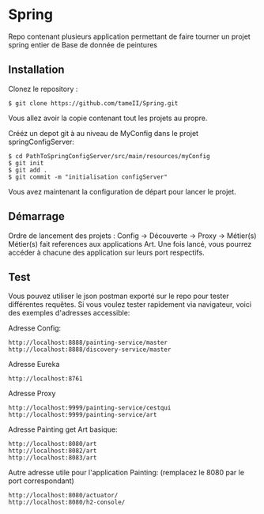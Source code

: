 # Spring
Repo contenant plusieurs application permettant de faire tourner un projet spring entier de Base de donnée de peintures

## Installation
Clonez le repository :
```
$ git clone https://github.com/tameII/Spring.git
```
Vous allez avoir la copie contenant tout les projets au propre. 

Crééz un depot git à au niveau de MyConfig dans le projet springConfigServer:
```
$ cd PathToSpringConfigServer/src/main/resources/myConfig
$ git init
$ git add .
$ git commit -m "initialisation configServer"
```

Vous avez maintenant la configuration de départ pour lancer le projet. 

## Démarrage
Ordre de lancement des projets :
Config -> Découverte -> Proxy -> Métier(s)
Métier(s) fait references aux applications Art.
Une fois lancé, vous pourrez accéder à chacune des application sur leurs port respectifs. 

## Test
Vous pouvez utiliser le json postman exporté sur le repo pour tester différentes requêtes.
Si vous voulez tester rapidement via navigateur, voici des exemples d'adresses accessible:

Adresse Config:
```
http://localhost:8888/painting-service/master
http://localhost:8888/discovery-service/master
```
Adresse Eureka
```
http://localhost:8761
```

Adresse Proxy
```
http://localhost:9999/painting-service/cestqui
http://localhost:9999/painting-service/art
```
Adresse Painting get Art basique:

```
http://localhost:8080/art
http://localhost:8082/art
http://localhost:8083/art
```
Autre adresse utile pour l'application Painting: (remplacez le 8080 par le port correspondant)
```
http://localhost:8080/actuator/ 
http://localhost:8080/h2-console/
```
